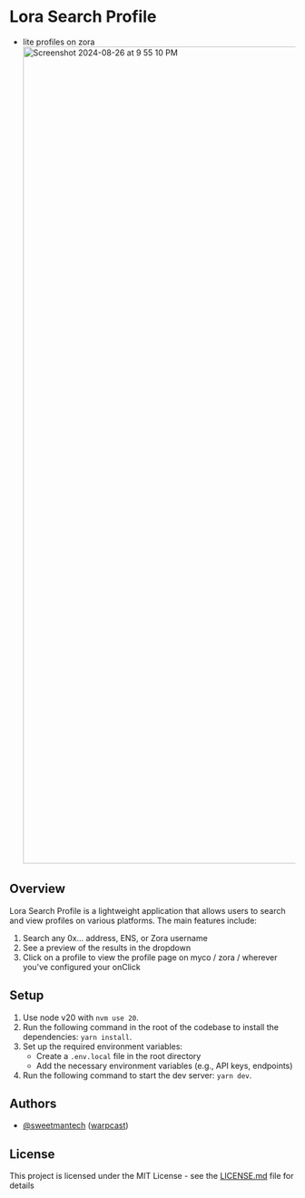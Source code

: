# Lora Search Profile

- lite profiles on zora
  <img width="1440" alt="Screenshot 2024-08-26 at 9 55 10 PM" src="https://github.com/user-attachments/assets/7033fa1c-14a4-4c97-beeb-343bc0e15d14">

## Overview

Lora Search Profile is a lightweight application that allows users to search and view profiles on various platforms. The main features include:

1. Search any 0x... address, ENS, or Zora username
2. See a preview of the results in the dropdown
3. Click on a profile to view the profile page on myco / zora / wherever you've configured your onClick

## Setup

1. Use node v20 with `nvm use 20`.
2. Run the following command in the root of the codebase to install the dependencies: `yarn install`.
3. Set up the required environment variables:
   - Create a `.env.local` file in the root directory
   - Add the necessary environment variables (e.g., API keys, endpoints)
4. Run the following command to start the dev server: `yarn dev`.

## Authors

- [@sweetmantech](https://github.com/sweetmantech) ([warpcast](https://warpcast.com/sweetman-eth))

## License

This project is licensed under the MIT License - see the [LICENSE.md](LICENSE.md) file for details
